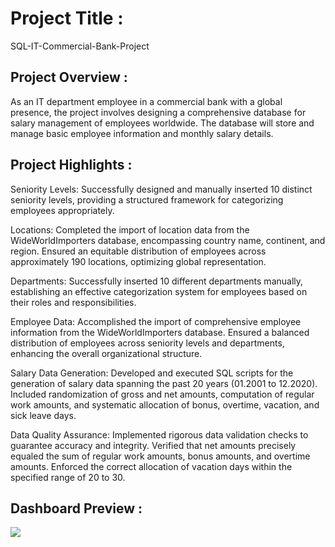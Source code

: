 # Project Title :
SQL-IT-Commercial-Bank-Project

## Project Overview :
As an IT department employee in a commercial bank with a global presence, the project involves designing a comprehensive database for salary management of employees worldwide. 
The database will store and manage basic employee information and monthly salary details.

## Project Highlights :
Seniority Levels: Successfully designed and manually inserted 10 distinct seniority levels, providing a structured framework for categorizing employees appropriately.

Locations: Completed the import of location data from the WideWorldImporters database, encompassing country name, continent, and region. Ensured an equitable distribution of employees across approximately 190 locations, optimizing global representation.

Departments: Successfully inserted 10 different departments manually, establishing an effective categorization system for employees based on their roles and responsibilities.

Employee Data: Accomplished the import of comprehensive employee information from the WideWorldImporters database. Ensured a balanced distribution of employees across seniority levels and departments, enhancing the overall organizational structure.

Salary Data Generation: Developed and executed SQL scripts for the generation of salary data spanning the past 20 years (01.2001 to 12.2020). Included randomization of gross and net amounts, computation of regular work amounts, and systematic allocation of bonus, overtime, vacation, and sick leave days.

Data Quality Assurance: Implemented rigorous data validation checks to guarantee accuracy and integrity. Verified that net amounts precisely equaled the sum of regular work amounts, bonus amounts, and overtime amounts. Enforced the correct allocation of vacation days within the specified range of 20 to 30.

## Dashboard Preview :

<img src="Images/DB_diagram.png.png">
